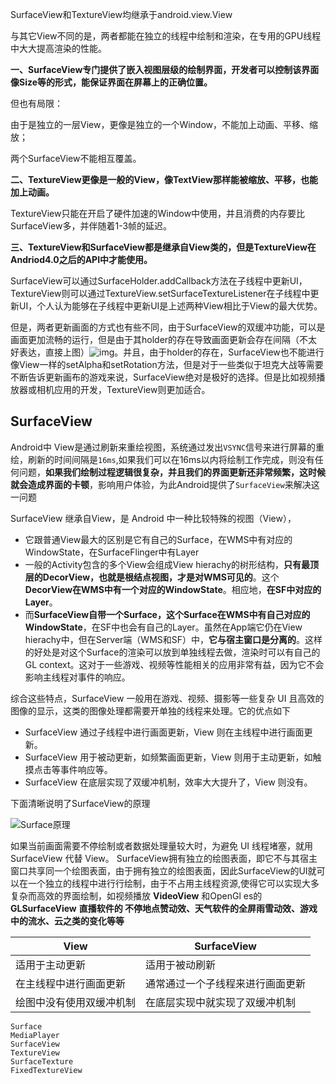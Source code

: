 SurfaceView和TextureView均继承于android.view.View

与其它View不同的是，两者都能在独立的线程中绘制和渲染，在专用的GPU线程中大大提高渲染的性能。

**一、SurfaceView专门提供了嵌入视图层级的绘制界面，开发者可以控制该界面像Size等的形式，能保证界面在屏幕上的正确位置。**

但也有局限：

由于是独立的一层View，更像是独立的一个Window，不能加上动画、平移、缩放；

两个SurfaceView不能相互覆盖。

**二、TextureView更像是一般的View，像TextView那样能被缩放、平移，也能加上动画。**

TextureView只能在开启了硬件加速的Window中使用，并且消费的内存要比SurfaceView多，并伴随着1-3帧的延迟。

**三、TextureView和SurfaceView都是继承自View类的，但是TextureView在Andriod4.0之后的API中才能使用。**

SurfaceView可以通过SurfaceHolder.addCallback方法在子线程中更新UI，TextureView则可以通过TextureView.setSurfaceTextureListener在子线程中更新UI，个人认为能够在子线程中更新UI是上述两种View相比于View的最大优势。

 但是，两者更新画面的方式也有些不同，由于SurfaceView的双缓冲功能，可以是画面更加流畅的运行，但是由于其holder的存在导致画面更新会存在间隔（不太好表达，直接上图）![img](https://files.jb51.net/file_images/article/201804/201843162917669.jpg?201833162945)。并且，由于holder的存在，SurfaceView也不能进行像View一样的setAlpha和setRotation方法，但是对于一些类似于坦克大战等需要不断告诉更新画布的游戏来说，SurfaceView绝对是极好的选择。但是比如视频播放器或相机应用的开发，TextureView则更加适合。





## SurfaceView

Android中 View是通过刷新来重绘视图，系统通过发出`VSYNC`信号来进行屏幕的重绘，刷新的时间间隔是`16ms`,如果我们可以在16ms以内将绘制工作完成，则没有任何问题，**如果我们绘制过程逻辑很复杂，并且我们的界面更新还非常频繁，这时候就会造成界面的卡顿**，影响用户体验，为此Android提供了`SurfaceView`来解决这一问题

SurfaceView 继承自View，是 Android 中一种比较特殊的视图（View），

- 它跟普通View最大的区别是它有自己的Surface，在WMS中有对应的WindowState，在SurfaceFlinger中有Layer
- 一般的Activity包含的多个View会组成View hierachy的树形结构，**只有最顶层的DecorView，也就是根结点视图，才是对WMS可见的**。这个**DecorView在WMS中有一个对应的WindowState**。相应地，**在SF中对应的Layer**。
- 而**SurfaceView自带一个Surface，这个Surface在WMS中有自己对应的WindowState**，在SF中也会有自己的Layer。虽然在App端它仍在View hierachy中，但在Server端（WMS和SF）中，**它与宿主窗口是分离的**。这样的好处是对这个Surface的渲染可以放到单独线程去做，渲染时可以有自己的GL context。这对于一些游戏、视频等性能相关的应用非常有益，因为它不会影响主线程对事件的响应。

综合这些特点，SurfaceView 一般用在游戏、视频、摄影等一些复杂 UI 且高效的图像的显示，这类的图像处理都需要开单独的线程来处理。它的优点如下

- SurfaceView 通过子线程中进行画面更新，View 则在主线程中进行画面更新。
- SurfaceView 用于被动更新，如频繁画面更新，View 则用于主动更新，如触摸点击等事件响应等。
- SurfaceView 在底层实现了双缓冲机制，效率大大提升了，View 则没有。

下面清晰说明了SurfaceView的原理

![Surface原理](http://r.photo.store.qq.com/psb?/V14L47VC0w3vOf/w*28aHjfpLK5YxjRWkehvdW3.XcVi*H8CyhedovmHkY!/r/dL4AAAAAAAAA)

如果当前画面需要不停绘制或者数据处理量较大时，为避免 UI 线程堵塞，就用 SurfaceView 代替 View。
SurfaceView拥有独立的绘图表面，即它不与其宿主窗口共享同一个绘图表面，由于拥有独立的绘图表面，因此SurfaceView的UI就可以在一个独立的线程中进行行绘制，由于不占用主线程资源,使得它可以实现大多复杂而高效的界面绘制，如视频播放 **VideoView** 和OpenGl es的 **GLSurfaceView**
**直播软件的 不停地点赞动效、天气软件的全屏雨雪动效、游戏中的流水、云之类的变化等等**





| View                     | SurfaceView                      |
| ------------------------ | -------------------------------- |
| 适用于主动更新           | 适用于被动刷新                   |
| 在主线程中进行画面更新   | 通常通过一个子线程来进行画面更新 |
| 绘图中没有使用双缓冲机制 | 在底层实现中就实现了双缓冲机制   |





```
Surface
MediaPlayer
SurfaceView
TextureView
SurfaceTexture
FixedTextureView
```